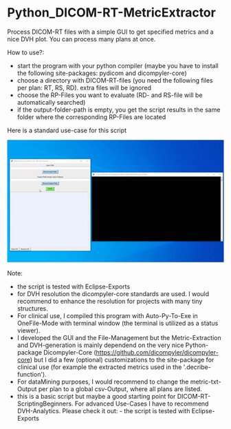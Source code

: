# Python_DICOM-RT-MetricExtractor
Process DICOM-RT files with a simple GUI to get specified metrics and a nice DVH plot. You can process many plans at once.

How to use?:
- start the program with your python compiler (maybe you have to install the following site-packages: pydicom and dicompyler-core)
- choose a directory with DICOM-RT-files (you need the following files per plan: RT, RS, RD). extra files will be ignored
- choose the RP-Files you want to evaluate (RD- and RS-file will be automatically searched)
- if the output-folder-path is empty, you get the script results in the same folder where the corresponding RP-Files are located

Here is a standard use-case for this script

![GIF 1](https://github.com/Kiragroh/Python_DICOM-RT-MetricExtractor/blob/main/DICOM-RT%20Metric-Extractor.gif)

Note:
- the script is tested with Eclipse-Exports
- for DVH resolution the dicompyler-core standards are used. I would recommend to enhance the resolution for projects with many tiny structures.
- For clinical use, I compiled this program with Auto-Py-To-Exe in OneFile-Mode with terminal window (the terminal is utilized as a status viewer).
- I developed the GUI and the File-Management but the Metric-Extraction and DVH-generation is mainly dependend on the very nice Python-package Dicompyler-Core (https://github.com/dicompyler/dicompyler-core) but I did a few (optional) customizations to the site-package for clinical use (for example the extracted metrics used in the '.decribe-function').
- For dataMining purposes, I would recommend to change the metric-txt-Output per plan to a global csv-Output, where all plans are listed.
- this is a basic script but maybe a good starting point for DICOM-RT-ScriptingBeginners. For advanced Use-Cases I have to recommend DVH-Analytics. Please check it out: - the script is tested with Eclipse-Exports
